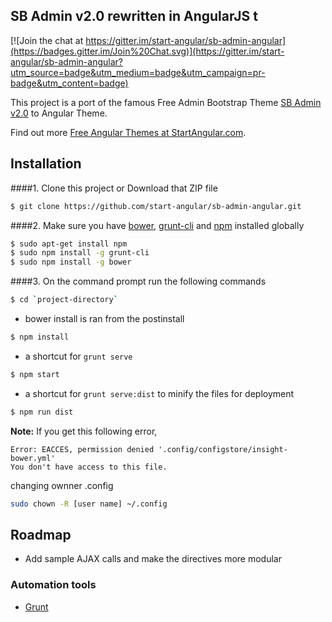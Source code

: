 ## SB Admin v2.0 rewritten in AngularJS t

[![Join the chat at https://gitter.im/start-angular/sb-admin-angular](https://badges.gitter.im/Join%20Chat.svg)](https://gitter.im/start-angular/sb-admin-angular?utm_source=badge&utm_medium=badge&utm_campaign=pr-badge&utm_content=badge)

This project is a port of the famous Free Admin Bootstrap Theme [SB Admin v2.0](http://startbootstrap.com/template-overviews/sb-admin-2/) to Angular Theme.

Find out more [Free Angular Themes at StartAngular.com](http://www.startangular.com/).

## Installation
####1. Clone this project or Download that ZIP file

```sh
$ git clone https://github.com/start-angular/sb-admin-angular.git
```

####2.  Make sure you have [bower](http://bower.io/), [grunt-cli](https://www.npmjs.com/package/grunt-cli) and  [npm](https://www.npmjs.org/) installed globally
 
 
```sh
$ sudo apt-get install npm
$ sudo npm install -g grunt-cli
$ sudo npm install -g bower
```
####3. On the command prompt run the following commands

```sh
$ cd `project-directory`
```
- bower install is ran from the postinstall
```sh
$ npm install 
```
- a shortcut for `grunt serve`
```sh
$ npm start
```
- a shortcut for `grunt serve:dist` to minify the files for deployment
```sh
$ npm run dist 
```


**Note:**
If you get this following error, 
```text
Error: EACCES, permission denied '.config/configstore/insight-bower.yml'
You don't have access to this file.
```
changing ownner .config

```sh
sudo chown -R [user name] ~/.config
```


## Roadmap

- Add sample AJAX calls and make the directives more modular

### Automation tools

- [Grunt](http://gruntjs.com/)
